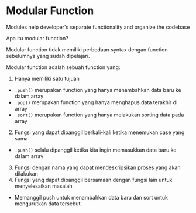 # Modular Function
Modules help developer's separate functionality and organize the codebase

Apa itu modular function?

Modular function tidak memiliki perbedaan syntax dengan function sebelumnya yang sudah dipelajari.

Modular function adalah sebuah function yang:

1. Hanya memiliki satu tujuan
  - `.push()` merupakan function yang hanya menambahkan data baru ke dalam array
  - `.pop()` merupakan function yang hanya menghapus data terakhir di array
  - `.sort()` merupakan function yang hanya melakukan sorting data pada array
2. Fungsi yang dapat dipanggil berkali-kali ketika menemukan case yang sama
  - `.push()` selalu dipanggil ketika kita ingin memasukkan data baru ke dalam array
3. Fungsi dengan nama yang dapat mendeskripsikan proses yang akan dilakukan
3. Fungsi yang dapat dipanggil bersamaan dengan fungsi lain untuk menyelesaikan masalah
  - Memanggil push untuk menambahkan data baru dan sort untuk mengurutkan data tersebut.
